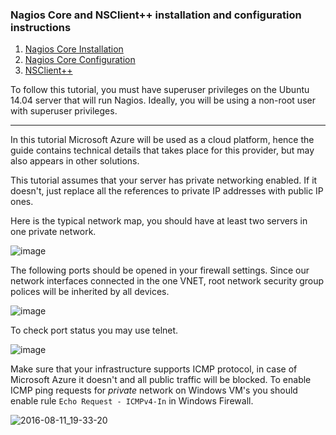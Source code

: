 ### Nagios Core and NSClient++ installation and configuration instructions

1. [Nagios Core Installation](https://github.com/mskutin/quantum-nagios/blob/master/nagios_install.md)
2. [Nagios Core Configuration](https://github.com/mskutin/quantum-nagios/blob/master/nagios_config.md)
3. [NSClient++](https://github.com/mskutin/quantum-nagios/blob/master/nsclient.md)

To follow this tutorial, you must have superuser privileges on the Ubuntu 14.04 server that will run Nagios. Ideally, you will be using a non-root user with superuser privileges.

<hr>
In this tutorial Microsoft Azure will be used as a cloud platform, hence the guide contains technical details that takes place for this provider, but may also appears in other solutions.

This tutorial assumes that your server has private networking enabled. If it doesn't, just replace all the references to private IP addresses with public IP ones.

Here is the typical network map, you should have at least two servers in one private network.

![image](https://cloud.githubusercontent.com/assets/11622907/17592241/0cbd4aee-6014-11e6-818e-62056038aeda.png)

The following ports should be opened in your firewall settings.
Since our network interfaces connected in the one VNET, root network security group polices will be inherited by all devices.

![image](https://cloud.githubusercontent.com/assets/11622907/17592244/10355162-6014-11e6-9628-1090de4ca798.png)

To check port status you may use telnet.

![image](https://cloud.githubusercontent.com/assets/11622907/17592246/12c2461a-6014-11e6-9100-b0417f33655f.png)

Make sure that your infrastructure supports ICMP protocol, in case of Microsoft Azure it doesn't and all public traffic will be blocked.
To enable ICMP ping requests for _private_ network on Windows VM's you should enable rule `Echo Request - ICMPv4-In` in Windows Firewall.

![2016-08-11_19-33-20](https://cloud.githubusercontent.com/assets/11622907/17587861/7da0de4a-5ffd-11e6-91dc-2bb2c4040766.png)
